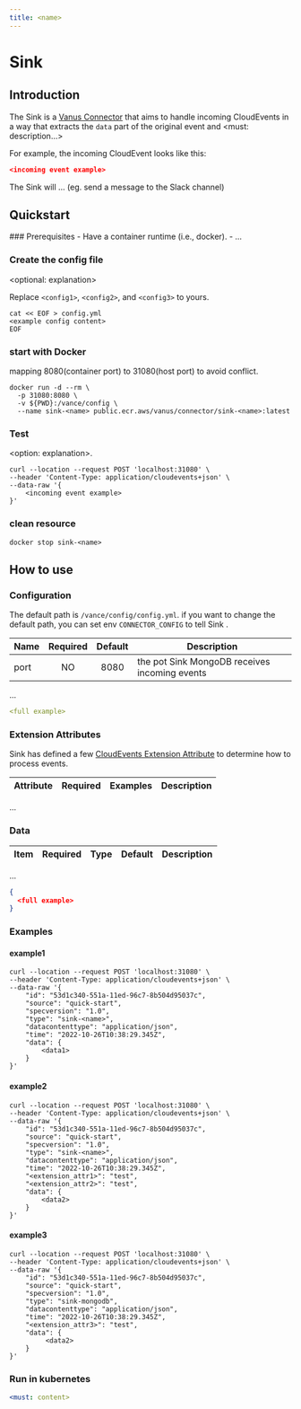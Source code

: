 ```yaml
---
title: <name>
---
```


# <name> Sink

## Introduction

The <name> Sink is a [Vanus Connector](https://www.vanus.dev/introduction/concepts#vanus-connect) that aims to handle incoming CloudEvents in a way that extracts the `data` part of the
original event and <must: description...>

For example, the incoming CloudEvent looks like this:

```json
<incoming event example>
```

The <name> Sink will ... (eg. send a message to the Slack channel)


## Quickstart

<optional prerequisites but recommended>
### Prerequisites
- Have a container runtime (i.e., docker).
- ...
</optional>

### Create the config file

<optional: explanation>

Replace `<config1>`, `<config2>`, and `<config3>` to yours.

```shell
cat << EOF > config.yml
<example config content>
EOF
```

### start with Docker
mapping 8080(container port) to 31080(host port) to avoid conflict.

```shell
docker run -d --rm \
  -p 31080:8080 \
  -v ${PWD}:/vance/config \
  --name sink-<name> public.ecr.aws/vanus/connector/sink-<name>:latest
```

### Test
<option: explanation>.

```shell
curl --location --request POST 'localhost:31080' \
--header 'Content-Type: application/cloudevents+json' \
--data-raw '{
    <incoming event example>
}'
```

<show result with a paragraph>

### clean resource

```shell
docker stop sink-<name>
```

## How to use

### Configuration

The default path is `/vance/config/config.yml`. if you want to change the default path, you can set env `CONNECTOR_CONFIG` to
tell Sink <Name>.


| Name                                 | Required | Default | Description                                                                                                                                       |
|:-------------------------------------|:--------:|:-------:|---------------------------------------------------------------------------------------------------------------------------------------------------|
| port                                 |    NO    |  8080   | the pot Sink MongoDB receives incoming events                                                                                                     |
...


```yaml
<full example>
```

### Extension Attributes

Sink <name> has defined a few [CloudEvents Extension Attribute](https://github.com/cloudevents/spec/blob/main/cloudevents/spec.md#extension-context-attributes)
to determine how to process events.


| Attribute      | Required | Examples | Description                          |
|:---------------|:--------:|----------|--------------------------------------|
...

### Data

| Item                  | Required |   Type   | Default | Description                                                   |
|:----------------------|:--------:|:--------:|:-------:|---------------------------------------------------------------|
...


```json
{
  <full example>
}
```

### Examples

#### example1

```shell
curl --location --request POST 'localhost:31080' \
--header 'Content-Type: application/cloudevents+json' \
--data-raw '{
    "id": "53d1c340-551a-11ed-96c7-8b504d95037c",
    "source": "quick-start",
    "specversion": "1.0",
    "type": "sink-<name>",
    "datacontenttype": "application/json",
    "time": "2022-10-26T10:38:29.345Z",
    "data": {
        <data1>
    }
}'
```

#### example2

```shell
curl --location --request POST 'localhost:31080' \
--header 'Content-Type: application/cloudevents+json' \
--data-raw '{
    "id": "53d1c340-551a-11ed-96c7-8b504d95037c",
    "source": "quick-start",
    "specversion": "1.0",
    "type": "sink-<name>",
    "datacontenttype": "application/json",
    "time": "2022-10-26T10:38:29.345Z",
    "<extension_attr1>": "test",
    "<extension_attr2>": "test",
    "data": {
        <data2>
    }
}'
```

#### example3

```shell
curl --location --request POST 'localhost:31080' \
--header 'Content-Type: application/cloudevents+json' \
--data-raw '{
    "id": "53d1c340-551a-11ed-96c7-8b504d95037c",
    "source": "quick-start",
    "specversion": "1.0",
    "type": "sink-mongodb",
    "datacontenttype": "application/json",
    "time": "2022-10-26T10:38:29.345Z",
    "<extension_attr3>": "test",
    "data": {
         <data2>
    }
}'
```

### Run in kubernetes
```yaml
<must: content>
```